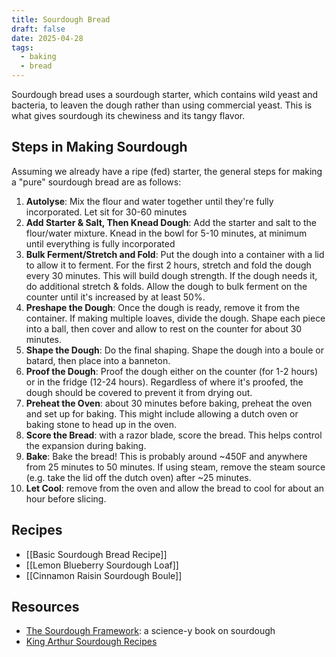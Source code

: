 ```yaml
---
title: Sourdough Bread
draft: false
date: 2025-04-28
tags:
  - baking
  - bread
---
```

Sourdough bread uses a sourdough starter, which contains wild yeast and bacteria, to leaven the dough rather than using commercial yeast. This is what gives sourdough its chewiness and its tangy flavor.

## Steps in Making Sourdough

Assuming we already have a ripe (fed) starter, the general steps for making a "pure" sourdough bread are as follows:
1. **Autolyse**: Mix the flour and water together until they're fully incorporated. Let sit for 30-60 minutes
2. **Add Starter & Salt, Then Knead Dough**: Add the starter and salt to the flour/water mixture. Knead in the bowl for 5-10 minutes, at minimum until everything is fully incorporated
3. **Bulk Ferment/Stretch and Fold**: Put the dough into a container with a lid to allow it to ferment. For the first 2 hours, stretch and fold the dough every 30 minutes. This will build dough strength. If the dough needs it, do additional stretch & folds. Allow the dough to bulk ferment on the counter until it's increased by at least 50%.
4. **Preshape the Dough**: Once the dough is ready, remove it from the container. If making multiple loaves, divide the dough. Shape each piece into a ball, then cover and allow to rest on the counter for about 30 minutes.
5. **Shape the Dough**: Do the final shaping. Shape the dough into a boule or batard, then place into a banneton.
6. **Proof the Dough**:  Proof the dough either on the counter (for 1-2 hours) or in the fridge (12-24 hours). Regardless of where it's proofed, the dough should be covered to prevent it from drying out. 
7. **Preheat the Oven**: about 30 minutes before baking, preheat the oven and set up for baking. This might include allowing a dutch oven or baking stone to head up in the oven.
8. **Score the Bread**: with a razor blade, score the bread. This helps control the expansion during baking.
9. **Bake**: Bake the bread! This is probably around ~450F and anywhere from 25 minutes to 50 minutes. If using steam, remove the steam source (e.g. take the lid off the dutch oven) after ~25 minutes.
10. **Let Cool**: remove from the oven and allow the bread to cool for about an hour before slicing.

## Recipes
- [[Basic Sourdough Bread Recipe]]
- [[Lemon Blueberry Sourdough Loaf]]
- [[Cinnamon Raisin Sourdough Boule]]

## Resources

- [The Sourdough Framework](https://www.the-sourdough-framework.com/): a science-y book on sourdough
- [King Arthur Sourdough Recipes](https://www.kingarthurbaking.com/recipes/sourdough)